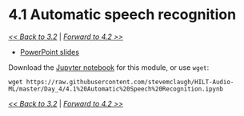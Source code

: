 # 4.1 Automatic speech recognition

[*<< Back to 3.2*](../Day_3/3.2.md)  \| [*Forward to 4.2 >>*](4.2.md)

- [PowerPoint slides](https://github.com/stevemclaugh/HILT-Audio-ML/blob/master/Day_4/Day_4.pptx?raw=true)

Download the [Jupyter notebook](https://github.com/stevemclaugh/HILT-Audio-ML/blob/master/Day_4/4.1%20Automatic%20Speech%20Recognition.ipynb) for this module, or use `wget`:

```
wget https://raw.githubusercontent.com/stevemclaugh/HILT-Audio-ML/master/Day_4/4.1%20Automatic%20Speech%20Recognition.ipynb
```

[*<< Back to 3.2*](../Day_3/3.2.md)  \| [*Forward to 4.2 >>*](4.2.md)
